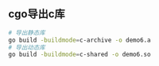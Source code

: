 ## cgo导出c库

```bash 
# 导出静态库
go build -buildmode=c-archive -o demo6.a
# 导出动态库
go build -buildmode=c-shared -o demo6.so
```
